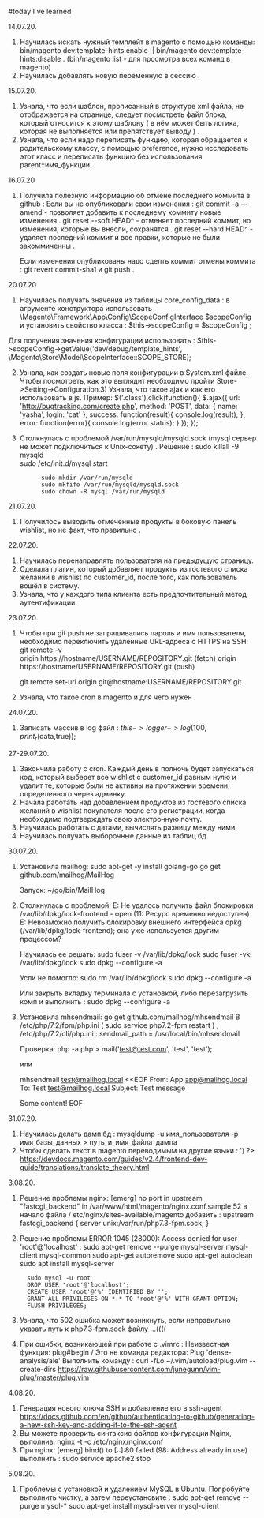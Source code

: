 #today I`ve learned

14.07.20.
1) Научилась искать нужный темплейт в magento с помощью команды: bin/magento dev:template-hints:enable || bin/magento dev:template-hints:disable .
(bin/magento list - для просмотра всех команд в magento) 
2) Научилась добавлять новую переменную в сессию .

15.07.20.
1) Узнала, что если шаблон, прописанный в структуре xml файла,  не отображается на странице, следует посмотреть файл блока, который относится к этому шаблону ( в нём может быть логика, которая не выполняется или препятствует выводу ) . 
2) Узнала, что если надо переписать функцию, которая обращается к родительскому классу, с помощью preference, нужно исследовать этот класс и переписать функцию без использования parent::имя_функции .

16.07.20
1) Получила полезную информацию об отмене последнего коммита в github :
   Если вы не опубликовали свои изменения :
   git commit -a --amend     -    позволяет добавить к последнему коммиту новые изменения .
   git reset --soft HEAD^    -    отменяет последний коммит, но изменения, которые вы внесли, сохранятся .
   git reset --hard HEAD^    -    удаляет последний коммит и все правки, которые не были закоммиченны .
   
   Если изменения опубликованы надо сделть коммит отмены коммита : 
   git revert commit-sha1    и    git push .

20.07.20
1) Научилась получать значения из таблицы core_config_data : 
 в агрументе конструктора использовать \Magento\Framework\App\Config\ScopeConfigInterface $scopeConfig и 
 установить свойство класса : $this->scopeConfig = $scopeConfig ;

 Для получения значения конфигурации использовать :
   $this->scopeConfig->getValue('dev/debug/template_hints', \Magento\Store\Model\ScopeInterface::SCOPE_STORE);

2) Узнала, как создать новые поля конфигурации в System.xml файле. Чтобы посмотреть, как это выглядит необходимо пройти Store->Setting->Configuration.3) Узнала, что такое ajax и как его использовать в js. Пример:
    $('.class').click(function(){
        $.ajax({
            url: 'http://bugtracking.com/create.php',
            method: 'POST',
            data: {
                name: 'yasha',
                login: 'cat'
            },
            success: function(result){
                console.log(result);
            },
            error: function(error){
                console.log(error.status);
            }
        });
    });
 
4) Столкнулась с проблемой /var/run/mysqld/mysqld.sock (mysql сервер не может подключиться к Unix-сокету) .
   Решение : sudo killall -9 mysqld  
             sudo /etc/init.d/mysql start

             sudo mkdir /var/run/mysqld
             sudo mkfifo /var/run/mysqld/mysqld.sock
             sudo chown -R mysql /var/run/mysqld

21.07.20.
1) Получилось выводить отмеченные продукты в боковую панель wishlist, но не факт, что правильно .

22.07.20.
1) Научилась перенаправлять пользователя на предыдущую страницу.
2) Сделала плагин, который добавляет продукты из гостевого списка желаний в wishlist по customer_id, после того, как пользователь вошёл в систему.
3) Узнала, что у каждого типа клиента есть предпочтительный метод аутентификации.

23.07.20.
1) Чтобы при git push не запрашивались пароль и имя пользователя, необходимо переключить удаленные URL-адреса с HTTPS на SSH:
   git remote -v    
                   origin  https://hostname/USERNAME/REPOSITORY.git (fetch)
                   origin  https://hostname/USERNAME/REPOSITORY.git (push)

   git remote set-url origin git@hostname:USERNAME/REPOSITORY.git
2) Узнала, что такое cron в magento и для чего нужен .

24.07.20.
1) Записать массив в log файл : $this->logger->log(100,print_r($data,true));

27-29.07.20.
1) Закончила работу с cron. Каждый день в полночь будет запускаться код, который выберет все wishlist c customer_id равным нулю и удалит те, которые были не активны на протяжении времени, определенного через админку. 
2) Начала работать над добавлением продуктов из гостевого списка желаний в wishlist покупателя после его регистрации, когда необходимо подтверждать свою электронную почту.
3) Научилась работать с датами, вычислять разницу между ними.
4) Научилась получать выборочные данные из таблиц бд.

30.07.20.
1) Установила mailhog: 
   sudo apt-get -y install golang-go
   go get github.com/mailhog/MailHog

   Запуск:
   ~/go/bin/MailHog

2) Столкнулась с проблемой:
   E: Не удалось получить файл блокировки /var/lib/dpkg/lock-frontend - open (11: Ресурс временно недоступен)
   E: Невозможно получить блокировку внешнего интерфейса dpkg (/var/lib/dpkg/lock-frontend); она уже используется другим процессом?

   Научилась ее решать:
   sudo fuser -v /var/lib/dpkg/lock
   sudo fuser -vki /var/lib/dpkg/lock
   sudo dpkg --configure -a

   Усли не помогло:
   sudo rm /var/lib/dpkg/lock
   sudo dpkg --configure -a

   Или закрыть вкладку терминала с установкой, либо перезагрузить комп и выполнить : 
   sudo dpkg --configure -a 

3) Установила mhsendmail: 
   go get github.com/mailhog/mhsendmail
   В /etc/php/7.2/fpm/php.ini ( sudo service php7.2-fpm restart )  ,  /etc/php/7.2/cli/php.ini : 
   sendmail_path = /usr/local/bin/mhsendmail
   
   Проверка:
   php -a
   php > mail('test@test.com', 'test', 'test');

   или 
 
   mhsendmail test@mailhog.local <<EOF
   From: App <app@mailhog.local>
   To: Test <test@mailhog.local>
   Subject: Test message

   Some content!
   EOF

31.07.20.
1) Научилась делать дамп бд :
mysqldump -u имя_пользователя -p имя_базы_данных > путь_и_имя_файла_дампа
2) Чтобы сделать текст в magento переводимым на другие языки :
         <?= __('<your_string>') ?>
https://devdocs.magento.com/guides/v2.4/frontend-dev-guide/translations/translate_theory.html

3.08.20.
1) Решение проблемы nginx: [emerg] no port in upstream "fastcgi_backend" in /var/www/html/magento/nginx.conf.sample:52
   в начало файла /
   etc/nginx/sites-available/magento добавить :
           upstream fastcgi_backend {
                       server   unix:/var/run/php7.3-fpm.sock;
           }
        
2) Решение проблемы ERROR 1045 (28000): Access denied for user 'root'@'localhost' :
         sudo apt-get remove --purge mysql-server mysql-client mysql-common
         sudo apt-get autoremove
         sudo apt-get autoclean
         sudo apt install mysql-server
         
         sudo mysql -u root
         DROP USER 'root'@'localhost';
         CREATE USER 'root'@'%' IDENTIFIED BY '';
         GRANT ALL PRIVILEGES ON *.* TO 'root'@'%' WITH GRANT OPTION;
         FLUSH PRIVILEGES;
3) Узнала, что 502 ошибка может возникнуть, если неправильно указать путь к php7.3-fpm.sock файлу ...((((
4) При ошибки, возникающей при работе с .vimrc :
      Неизвестная функция: plug#begin / Это не команда редактора: Plug 'dense-analysis/ale'
   Выполнить команду :
      curl -fLo ~/.vim/autoload/plug.vim --create-dirs  https://raw.githubusercontent.com/junegunn/vim-plug/master/plug.vim
       
4.08.20.
1) Генерация нового ключа SSH и добавление его в ssh-agent 
    https://docs.github.com/en/github/authenticating-to-github/generating-a-new-ssh-key-and-adding-it-to-the-ssh-agent
2) Вы можете проверить синтаксис файлов конфигурации Nginx, выполнив:
   nginx -t -c /etc/nginx/nginx.conf 
3) При nginx: [emerg] bind() to [::]:80 failed (98: Address already in use) выполнить : sudo service apache2 stop

5.08.20.
1) Проблемы с установкой и удалением MySQL в Ubuntu.
   Попробуйте выполнить чистку, а затем переустановите : 
              sudo apt-get remove --purge mysql-\*
              sudo apt-get install mysql-server mysql-client

